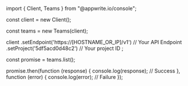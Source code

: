 import { Client, Teams } from "@appwrite.io/console";

const client = new Client();

const teams = new Teams(client);

client
    .setEndpoint('https://[HOSTNAME_OR_IP]/v1') // Your API Endpoint
    .setProject('5df5acd0d48c2') // Your project ID
;

const promise = teams.list();

promise.then(function (response) {
    console.log(response); // Success
}, function (error) {
    console.log(error); // Failure
});